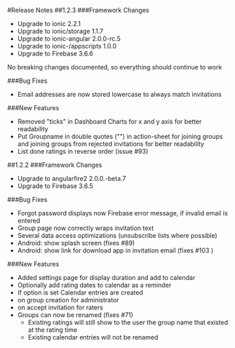 #Release Notes
##1.2.3
###Framework Changes
* Upgrade to ionic 2.2.1
* Upgrade to ionic/storage 1.1.7
* Upgrade to ionic-angular 2.0.0-rc.5
* Upgrade to ionic-/appscripts 1.0.0
* Upgrade to Firebase 3.6.6

No breaking changes documented, so everything should continue to work

###Bug Fixes
* Email addresses are now stored lowercase to always match invitations

###New Features
* Removed "ticks" in Dashboard Charts for x and y axis for better readability
* Put Groupname in double quotes ("") in action-sheet for joining groups and joining groups from rejected invitations for better readability
* List done ratings in reverse order (issue #93)

##1.2.2
###Framework Changes
* Upgrade to angularfire2 2.0.0.-beta.7
* Upgrade to Firebase 3.6.5

###Bug Fixes
* Forgot password displays now Firebase error message, if invalid email is entered
* Group page now correctly wraps invitation text
* Several data access optimizations (unsubscribe lists where possible)
* Android: show splash screen (fixes #89)
* Android: show link for download app in invitation email (fixes #103 )

###New Features
* Added settings page for display duration and add to calendar
* Optionally add rating dates to calendar as a reminder
 * If option is set Calendar entries are created 
  * on group creation for administrator
  * on accept invitation for raters
* Groups can now be renamed (fixes #71)
  * Existing ratings will still show to the user the  group name that existed at the rating time
  * Existing calendar entries will not be renamed
